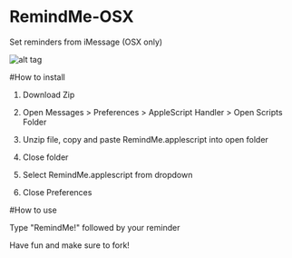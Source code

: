 # RemindMe-OSX
Set reminders from iMessage (OSX only)

![alt tag](http://i.giphy.com/QBPxgbgoCX2sE.gif)

#How to install
1) Download Zip

2) Open Messages > Preferences > AppleScript Handler > Open Scripts Folder

3) Unzip file, copy and paste RemindMe.applescript into open folder

4) Close folder

5) Select RemindMe.applescript from dropdown

6) Close Preferences

#How to use

Type "RemindMe!" followed by your reminder



Have fun and make sure to fork!

